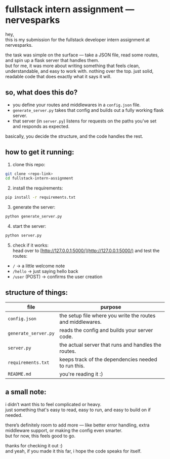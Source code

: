 # fullstack intern assignment — nervesparks

hey,  
this is my submission for the fullstack developer intern assignment at nervesparks.

the task was simple on the surface — take a JSON file, read some routes, and spin up a flask server that handles them.  
but for me, it was more about writing something that feels clean, understandable, and easy to work with. nothing over the top. just solid, readable code that does exactly what it says it will.


## so, what does this do?

- you define your routes and middlewares in a `config.json` file.
- `generate_server.py` takes that config and builds out a fully working flask server.
- that server (in `server.py`) listens for requests on the paths you’ve set and responds as expected.

basically, you decide the structure, and the code handles the rest.


## how to get it running:

1. clone this repo:
```bash
git clone <repo-link>
cd fullstack-intern-assignment
```

2. install the requirements:
```bash
pip install -r requirements.txt
```

3. generate the server:
```bash
python generate_server.py
```

4. start the server:
```bash
python server.py
```

5. check if it works:  
head over to [http://127.0.0.1:5000/](http://127.0.0.1:5000/) and test the routes:
- `/` → a little welcome note
- `/hello` → just saying hello back
- `/user` (POST) → confirms the user creation


## structure of things:

| file | purpose |
|------|---------|
| `config.json` | the setup file where you write the routes and middlewares. |
| `generate_server.py` | reads the config and builds your server code. |
| `server.py` | the actual server that runs and handles the routes. |
| `requirements.txt` | keeps track of the dependencies needed to run this. |
| `README.md` | you're reading it :) |


## a small note:

i didn’t want this to feel complicated or heavy.  
just something that's easy to read, easy to run, and easy to build on if needed.

there’s definitely room to add more — like better error handling, extra middleware support, or making the config even smarter.  
but for now, this feels good to go.


thanks for checking it out :)  
and yeah, if you made it this far, i hope the code speaks for itself.